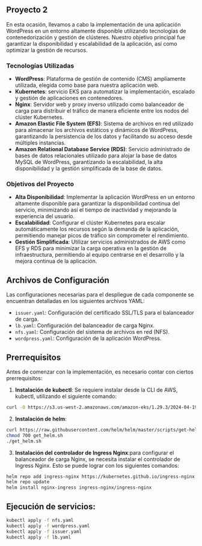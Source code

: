 ## Proyecto 2

En esta ocasión, llevamos a cabo la implementación de una aplicación WordPress en un entorno altamente disponible utilizando tecnologías de contenedorización y gestión de clústeres. Nuestro objetivo principal fue garantizar la disponibilidad y escalabilidad de la aplicación, así como optimizar la gestión de recursos.

### Tecnologías Utilizadas

- **WordPress**: Plataforma de gestión de contenido (CMS) ampliamente utilizada, elegida como base para nuestra aplicación web.
- **Kubernetes**: servicio EKS para automatizar la implementación, escalado y gestión de aplicaciones en contenedores.
- **Nginx**: Servidor web y proxy inverso utilizado como balanceador de carga para distribuir el tráfico de manera eficiente entre los nodos del clúster Kubernetes.
- **Amazon Elastic File System (EFS)**: Sistema de archivos en red utilizado para almacenar los archivos estáticos y dinámicos de WordPress, garantizando la persistencia de los datos y facilitando su acceso desde múltiples instancias.
- **Amazon Relational Database Service (RDS)**: Servicio administrado de bases de datos relacionales utilizado para alojar la base de datos MySQL de WordPress, garantizando la escalabilidad, la alta disponibilidad y la gestión simplificada de la base de datos.

### Objetivos del Proyecto

- **Alta Disponibilidad**: Implementar la aplicación WordPress en un entorno altamente disponible para garantizar la disponibilidad continua del servicio, minimizando así el tiempo de inactividad y mejorando la experiencia del usuario.
- **Escalabilidad**: Configurar el clúster Kubernetes para escalar automáticamente los recursos según la demanda de la aplicación, permitiendo manejar picos de tráfico sin comprometer el rendimiento.
- **Gestión Simplificada**: Utilizar servicios administrados de AWS como EFS y RDS para minimizar la carga operativa en la gestión de infraestructura, permitiendo al equipo centrarse en el desarrollo y la mejora continua de la aplicación.

## Archivos de Configuración

Las configuraciones necesarias para el despliegue de cada componente se encuentran detalladas en los siguientes archivos YAML:

- `issuer.yaml`: Configuración del certificado SSL/TLS para el balanceador de carga.
- `lb.yaml`: Configuración del balanceador de carga Nginx.
- `nfs.yaml`: Configuración del sistema de archivos en red (NFS).
- `wordpress.yaml`: Configuración de la aplicación WordPress.

## Prerrequisitos

Antes de comenzar con la implementación, es necesario contar con ciertos prerrequisitos:

1. **Instalación de kubectl**: Se requiere instalar desde la CLI de AWS, kubectl, utilizando el siguiente comando:

```bash
curl -O https://s3.us-west-2.amazonaws.com/amazon-eks/1.29.3/2024-04-19/bin/linux/amd64/kubectl
```

2. **Instalación de helm**: 

```bash
curl https://raw.githubusercontent.com/helm/helm/master/scripts/get-helm-3 > get_helm.sh
chmod 700 get_helm.sh
./get_helm.sh
```
3. **Instalación  del controlador de Ingress Nginx**:para configurar el balanceador de carga Nginx, se necesita instalar el controlador de Ingress Nginx. Esto se puede lograr con los siguientes comandos:

```bash
helm repo add ingress-nginx https://kubernetes.github.io/ingress-nginx
helm repo update
helm install nginx-ingress ingress-nginx/ingress-nginx
```


## Ejecución de servicios:

```bash
kubectl apply -f nfs.yaml
kubectl apply -f wordpress.yaml
kubectl apply -f issuer.yaml
kubectl apply -f lb.yaml
```